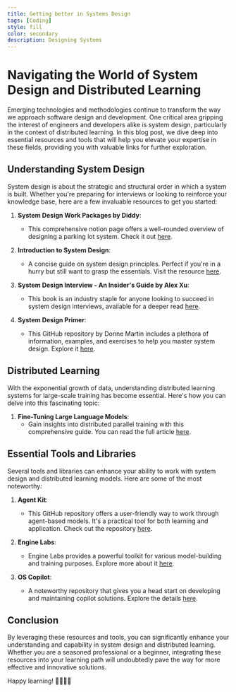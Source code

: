 ```yaml
---
title: Getting better in Systems Design
tags: [Coding]
style: fill
color: secondary
description: Designing Systems
---
```



# Navigating the World of System Design and Distributed Learning

Emerging technologies and methodologies continue to transform the way we approach software design and development. One critical area gripping the interest of engineers and developers alike is system design, particularly in the context of distributed learning. In this blog post, we dive deep into essential resources and tools that will help you elevate your expertise in these fields, providing you with valuable links for further exploration.

## Understanding System Design

System design is about the strategic and structural order in which a system is built. Whether you're preparing for interviews or looking to reinforce your knowledge base, here are a few invaluable resources to get you started:

1. **System Design Work Packages by Diddy**:
   * This comprehensive notion page offers a well-rounded overview of designing a parking lot system. Check it out [here](https://observant-launch-de1.notion.site/Parking-Lot-System-Design-12100cb05536477dba3acf62a940ff2a).
   
2. **Introduction to System Design**:
   * A concise guide on system design principles. Perfect if you're in a hurry but still want to grasp the essentials. Visit the resource [here](https://www.hellointerview.com/learn/system-design/in-a-hurry/introduction).

3. **System Design Interview - An Insider's Guide by Alex Xu**:
   * This book is an industry staple for anyone looking to succeed in system design interviews, available for a deeper read [here](https://archive.org/details/system-design-interview-an-insiders-guide-by-alex-xu-z-lib.org/page/n7/mode/2up?view=theater).

4. **System Design Primer**:
   * This GitHub repository by Donne Martin includes a plethora of information, examples, and exercises to help you master system design. Explore it [here](https://github.com/donnemartin/system-design-primer).

## Distributed Learning

With the exponential growth of data, understanding distributed learning systems for large-scale training has become essential. Here's how you can delve into this fascinating topic:

1. **Fine-Tuning Large Language Models**:
   * Gain insights into distributed parallel training with this comprehensive guide. You can read the full article [here](https://medium.com/sage-ai/fine-tuning-large-language-models-a-guide-into-distributed-parallel-training-with-deepspeed-ray-784914926a17).

## Essential Tools and Libraries

Several tools and libraries can enhance your ability to work with system design and distributed learning models. Here are some of the most noteworthy:

1. **Agent Kit**:
   * This GitHub repository offers a user-friendly way to work through agent-based models. It's a practical tool for both learning and application. Check out the repository [here](https://github.com/BCG-X-Official/agentkit/blob/main/README.md).

2. **Engine Labs**:
   * Engine Labs provides a powerful toolkit for various model-building and training purposes. Explore more about it [here](https://github.com/Engine-Labs/engine-core).

3. **OS Copilot**:
   * A noteworthy repository that gives you a head start on developing and maintaining copilot solutions. Explore the details [here](https://github.com/OS-Copilot/OS-Copilot).

## Conclusion

By leveraging these resources and tools, you can significantly enhance your understanding and capability in system design and distributed learning. Whether you are a seasoned professional or a beginner, integrating these resources into your learning path will undoubtedly pave the way for more effective and innovative solutions.

Happy learning! 👩‍💻👨‍💻